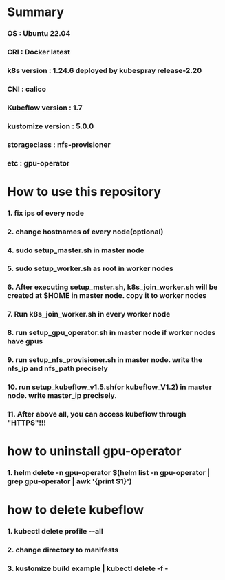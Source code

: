 # Summary
### OS : Ubuntu 22.04
### CRI : Docker latest
### k8s version : 1.24.6 deployed by kubespray release-2.20
### CNI : calico
### Kubeflow version : 1.7
### kustomize version : 5.0.0
### storageclass : nfs-provisioner
### etc : gpu-operator
#
# How to use this repository
### 1. fix ips of every node
### 2. change hostnames of every node(optional)
### 4. sudo setup_master.sh in master node
### 5. sudo setup_worker.sh as root in worker nodes
### 6. After executing setup_mster.sh, k8s_join_worker.sh will be created at $HOME in master node. copy it to worker nodes
### 7. Run k8s_join_worker.sh in every worker node
### 8. run setup_gpu_operator.sh in master node if worker nodes have gpus
### 9. run setup_nfs_provisioner.sh in master node. write the nfs_ip and nfs_path precisely
### 10. run setup_kubeflow_v1.5.sh(or kubeflow_V1.2) in master node. write master_ip precisely.
### 11. After above all, you can access kubeflow through "HTTPS"!!!
#
# how to uninstall gpu-operator
### 1. helm delete -n gpu-operator $(helm list -n gpu-operator | grep gpu-operator | awk '{print $1}')
#
# how to delete kubeflow
### 1. kubectl delete profile --all
### 2. change directory to manifests
### 3. kustomize build example | kubectl delete -f -
